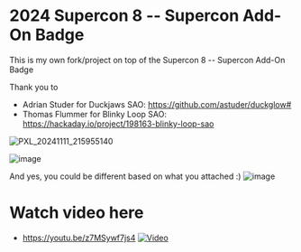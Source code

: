 # 2024 Supercon 8 -- Supercon Add-On Badge

This is my own fork/project on top of the Supercon 8 -- Supercon Add-On Badge

Thank you to
- Adrian Studer for Duckjaws SAO: https://github.com/astuder/duckglow#
- Thomas Flummer for Blinky Loop SAO: https://hackaday.io/project/198163-blinky-loop-sao

![PXL_20241111_215955140](https://github.com/user-attachments/assets/1c4182ea-1bcb-4721-986e-f64b0b3a4764)

![image](https://github.com/user-attachments/assets/fef0d74c-d058-43de-bd87-099344733316)

And yes, you could be different based on what you attached :)
![image](https://github.com/user-attachments/assets/243727fe-aeb5-4e5c-9729-6e5a9008c6f0)


# Watch video here
- https://youtu.be/z7MSywf7js4
[![Video](https://github.com/user-attachments/assets/df21f0dc-727d-4cea-bf07-78ac1ebd10b5)](https://youtu.be/z7MSywf7js4)

